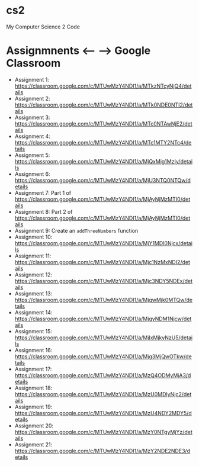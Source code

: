 # cs2
My Computer Science 2 Code

# Assignmnents <-- --> Google Classroom
- Assignment 1: https://classroom.google.com/c/MTUwMzY4NDI1/a/MTkzNTcyNjQ4/details
- Assignment 2: https://classroom.google.com/c/MTUwMzY4NDI1/a/MTk0NDE0NTI2/details
- Assignment 3: https://classroom.google.com/c/MTUwMzY4NDI1/a/MTc0NTAwNjE2/details
- Assignment 4: https://classroom.google.com/c/MTUwMzY4NDI1/a/MTc1MTY2NTc4/details
- Assignment 5: https://classroom.google.com/c/MTUwMzY4NDI1/a/MjQxMjg1MzIy/details
- Assignment 6: https://classroom.google.com/c/MTUwMzY4NDI1/a/MjU3NTQ0NTQw/details
- Assignment 7: Part 1 of https://classroom.google.com/c/MTUwMzY4NDI1/a/MjAyNjMzMTI0/details
- Assignment 8: Part 2 of https://classroom.google.com/c/MTUwMzY4NDI1/a/MjAyNjMzMTI0/details
- Assignment 9: Create an `addThreeNumbers` function
- Assignment 10: https://classroom.google.com/c/MTUwMzY4NDI1/a/MjY1MDI0Njcx/details
- Assignment 11: https://classroom.google.com/c/MTUwMzY4NDI1/a/Mjc1NzMxNDI2/details
- Assignment 12: https://classroom.google.com/c/MTUwMzY4NDI1/a/Mjc3NDY5NDEx/details
- Assignment 13: https://classroom.google.com/c/MTUwMzY4NDI1/a/MjgwMjk0MTQw/details
- Assignment 14: https://classroom.google.com/c/MTUwMzY4NDI1/a/MjgyNDM1Njcw/details
- Assignment 15: https://classroom.google.com/c/MTUwMzY4NDI1/a/MjIxMjkyNzU5/details
- Assignment 16: https://classroom.google.com/c/MTUwMzY4NDI1/a/Mjg3MjQwOTkw/details
- Assignment 17: https://classroom.google.com/c/MTUwMzY4NDI1/a/MzQ4ODMyMjA3/details
- Assignment 18: https://classroom.google.com/c/MTUwMzY4NDI1/a/MzU0MDIyNjc2/details
- Assignment 19: https://classroom.google.com/c/MTUwMzY4NDI1/a/MzU4NDY2MDY5/details
- Assignment 20: https://classroom.google.com/c/MTUwMzY4NDI1/a/MzY0NTgyMjYz/details
- Assignment 21: https://classroom.google.com/c/MTUwMzY4NDI1/a/MzY2NDE2NDE3/details
